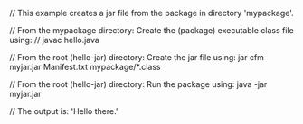 // This example creates a jar file from the package in directory 'mypackage'.

// From the mypackage directory: Create the (package) executable class file using:
// javac hello.java

// From the root (hello-jar) directory: Create the jar file using:
jar cfm myjar.jar Manifest.txt mypackage/*.class

// From the root (hello-jar) directory: Run the package using:
java -jar myjar.jar

// The output is:
'Hello there.'
